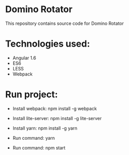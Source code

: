 # Domino Rotator
This repository contains source code for Domino Rotator

# Technologies used:
* Angular 1.6
* ES6
* LESS
* Webpack

# Run project:
* Install webpack:
npm install -g webpack
* Install lite-server:
npm install -g lite-server
* Install yarn:
npm install -g yarn

* Run command: yarn
* Run command: npm start
